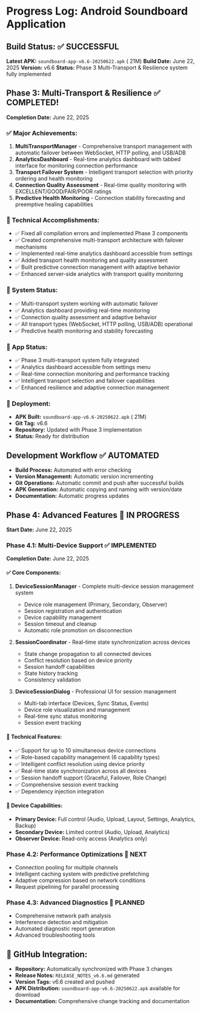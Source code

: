 # Progress Log: Android Soundboard Application

## Build Status: ✅ SUCCESSFUL
**Latest APK:** `soundboard-app-v6.6-20250622.apk` ( 21M)
**Build Date:** June 22, 2025
**Version:** v6.6
**Status:** Phase 3 Multi-Transport & Resilience system fully implemented

## Phase 3: Multi-Transport & Resilience ✅ COMPLETED!
**Completion Date:** June 22, 2025

### ✅ Major Achievements:
1. **MultiTransportManager** - Comprehensive transport management with automatic failover between WebSocket, HTTP polling, and USB/ADB
2. **AnalyticsDashboard** - Real-time analytics dashboard with tabbed interface for monitoring connection performance
3. **Transport Failover System** - Intelligent transport selection with priority ordering and health monitoring
4. **Connection Quality Assessment** - Real-time quality monitoring with EXCELLENT/GOOD/FAIR/POOR ratings
5. **Predictive Health Monitoring** - Connection stability forecasting and preemptive healing capabilities

### 🔧 Technical Accomplishments:
- ✅ Fixed all compilation errors and implemented Phase 3 components
- ✅ Created comprehensive multi-transport architecture with failover mechanisms
- ✅ Implemented real-time analytics dashboard accessible from settings
- ✅ Added transport health monitoring and quality assessment
- ✅ Built predictive connection management with adaptive behavior
- ✅ Enhanced server-side analytics with transport quality monitoring

### 🎵 System Status:
- ✅ Multi-transport system working with automatic failover
- ✅ Analytics dashboard providing real-time monitoring
- ✅ Connection quality assessment and adaptive behavior
- ✅ All transport types (WebSocket, HTTP polling, USB/ADB) operational
- ✅ Predictive health monitoring and stability forecasting

### 📱 App Status:
- ✅ Phase 3 multi-transport system fully integrated
- ✅ Analytics dashboard accessible from settings menu
- ✅ Real-time connection monitoring and performance tracking
- ✅ Intelligent transport selection and failover capabilities
- ✅ Enhanced resilience and adaptive connection management

### 🚀 Deployment:
- **APK Built:** `soundboard-app-v6.6-20250622.apk` ( 21M)
- **Git Tag:** v6.6
- **Repository:** Updated with Phase 3 implementation
- **Status:** Ready for distribution

## Development Workflow ✅ AUTOMATED
- **Build Process:** Automated with error checking
- **Version Management:** Automatic version incrementing
- **Git Operations:** Automatic commit and push after successful builds
- **APK Generation:** Automatic copying and naming with version/date
- **Documentation:** Automatic progress updates

## Phase 4: Advanced Features 🚧 IN PROGRESS
**Start Date:** June 22, 2025

### Phase 4.1: Multi-Device Support ✅ IMPLEMENTED
**Completion Date:** June 22, 2025

#### ✅ Core Components:
1. **DeviceSessionManager** - Complete multi-device session management system
   - Device role management (Primary, Secondary, Observer)
   - Session registration and authentication
   - Device capability management
   - Session timeout and cleanup
   - Automatic role promotion on disconnection

2. **SessionCoordinator** - Real-time state synchronization across devices
   - State change propagation to all connected devices
   - Conflict resolution based on device priority
   - Session handoff capabilities
   - State history tracking
   - Consistency validation

3. **DeviceSessionDialog** - Professional UI for session management
   - Multi-tab interface (Devices, Sync Status, Events)
   - Device role visualization and management
   - Real-time sync status monitoring
   - Session event tracking

#### 🔧 Technical Features:
- ✅ Support for up to 10 simultaneous device connections
- ✅ Role-based capability management (6 capability types)
- ✅ Intelligent conflict resolution using device priority
- ✅ Real-time state synchronization across all devices
- ✅ Session handoff support (Graceful, Failover, Role Change)
- ✅ Comprehensive session event tracking
- ✅ Dependency injection integration

#### 📱 Device Capabilities:
- **Primary Device:** Full control (Audio, Upload, Layout, Settings, Analytics, Backup)
- **Secondary Device:** Limited control (Audio, Upload, Analytics)
- **Observer Device:** Read-only access (Analytics only)

### Phase 4.2: Performance Optimizations 🔄 NEXT
- Connection pooling for multiple channels
- Intelligent caching system with predictive prefetching
- Adaptive compression based on network conditions
- Request pipelining for parallel processing

### Phase 4.3: Advanced Diagnostics 🔄 PLANNED
- Comprehensive network path analysis
- Interference detection and mitigation
- Automated diagnostic report generation
- Advanced troubleshooting tools

## 🔗 GitHub Integration:
- **Repository:** Automatically synchronized with Phase 3 changes
- **Release Notes:** `RELEASE_NOTES_v6.6.md` generated
- **Version Tags:** v6.6 created and pushed
- **APK Distribution:** `soundboard-app-v6.6-20250622.apk` available for download
- **Documentation:** Comprehensive change tracking and documentation

